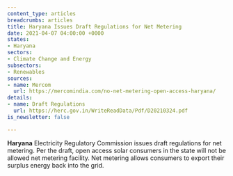 ```yaml
---
content_type: articles
breadcrumbs: articles
title: Haryana Issues Draft Regulations for Net Metering
date: 2021-04-07 04:00:00 +0000
states:
- Haryana
sectors:
- Climate Change and Energy
subsectors:
- Renewables
sources:
- name: Mercom
  url: https://mercomindia.com/no-net-metering-open-access-haryana/
details:
- name: Draft Regulations
  url: https://herc.gov.in/WriteReadData/Pdf/D20210324.pdf
is_newsletter: false

---
```

**Haryana** Electricity Regulatory Commission issues draft regulations for net metering. Per the draft, open access solar consumers in the state will not be allowed net metering facility. Net metering allows consumers to export their surplus energy back into the grid.
